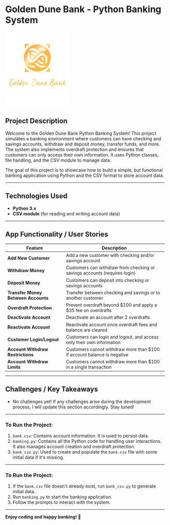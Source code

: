# Golden Dune Bank - Python Banking System

![Golden Dune Bank](./Golden%20Dune%20Bank%20(3).png)


## Project Description

Welcome to the Golden Dune Bank Python Banking System! This project simulates a banking environment where customers can have checking and savings accounts, withdraw and deposit money, transfer funds, and more. The system also implements overdraft protection and ensures that customers can only access their own information. It uses Python classes, file handling, and the CSV module to manage data.

The goal of this project is to showcase how to build a simple, but functional banking application using Python and the CSV format to store account data.

---

## Technologies Used
- **Python 3.x**  
- **CSV module** (for reading and writing account data)

---

## App Functionality / User Stories
| Feature                          | Description |
|-----------------------------------|-------------|
| **Add New Customer**              | Add a new customer with checking and/or savings account |
| **Withdraw Money**                | Customers can withdraw from checking or savings accounts (requires login) |
| **Deposit Money**                 | Customers can deposit into checking or savings accounts |
| **Transfer Money Between Accounts** | Transfer between checking and savings or to another customer |
| **Overdraft Protection**          | Prevent overdraft beyond $100 and apply a $35 fee on overdrafts |
| **Deactivate Account**            | Deactivate an account after 2 overdrafts |
| **Reactivate Account**            | Reactivate account once overdraft fees and balance are cleared |
| **Customer Login/Logout**         | Customers can login and logout, and access only their own information |
| **Account Withdraw Restrictions** | Customers cannot withdraw more than $100 if account balance is negative |
| **Account Withdraw Limits**       | Customers cannot withdraw more than $100 in a single transaction |


---

## Challenges / Key Takeaways
- No challenges yet! If any challenges arise during the development process, I will update this section accordingly. Stay tuned!


---
### To Run the Project:

1. `bank.csv`: Contains account information. It is used to persist data.
2. `banking.py`: Contains all the Python code for handling user interactions. It also manages account creation and overdraft protection.
3. `bank_csv.py`: Used to create and populate the `bank.csv` file with some initial data if it's missing.

---

### To Run the Project:

1. If the `bank.csv` file doesn't already exist, run `bank_csv.py` to generate initial data.
2. Run `banking.py` to start the banking application.
3. Follow the prompts to interact with the system.
---
**Enjoy coding and happy banking! 💸**

